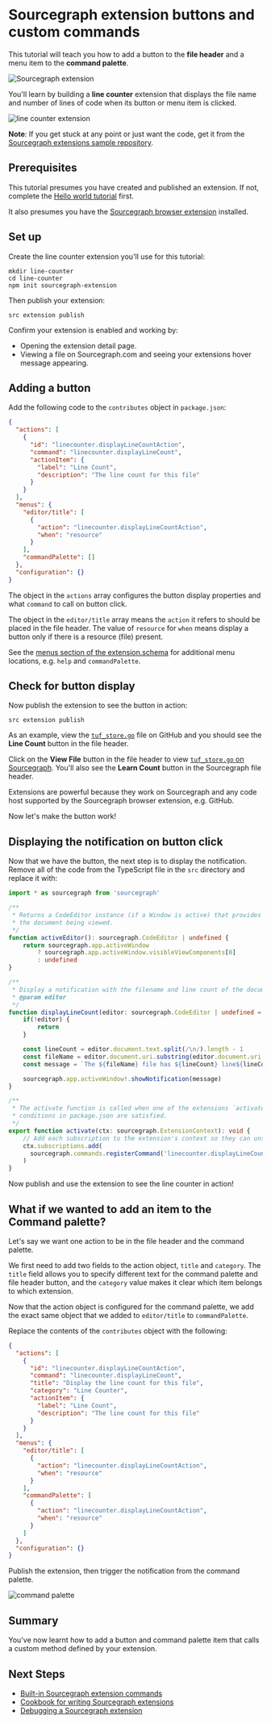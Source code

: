 # Sourcegraph extension buttons and custom commands

This tutorial will teach you how to add a button to the **file header** and a menu item to the **command palette**.

![Sourcegraph extension ](img/contribution-points-github.jpg)

You'll learn by building a **line counter** extension that displays the file name and number of lines of code when its button or menu item is clicked.

![line counter extension](img/line-counter.png)

**Note**: If you get stuck at any point or just want the code, get it from the [Sourcegraph extensions sample repository](https://github.com/sourcegraph/sourcegraph-extension-samples/tree/master/line-counter).

## Prerequisites

This tutorial presumes you have created and published an extension. If not, complete the [Hello world tutorial](hello-world.md) first.

It also presumes you have the [Sourcegraph browser extension](https://docs.sourcegraph.com/integration/browser_extension) installed.

## Set up

Create the line counter extension you'll use for this tutorial:

```
mkdir line-counter
cd line-counter
npm init sourcegraph-extension
```

Then publish your extension:

```src extension publish```

Confirm your extension is enabled and working by:

- Opening the extension detail page.
- Viewing a file on Sourcegraph.com and seeing your extensions hover message appearing.

## Adding a button

Add the following code to the `contributes` object in `package.json`:

```json
{
  "actions": [
    {
      "id": "linecounter.displayLineCountAction",
      "command": "linecounter.displayLineCount",
      "actionItem": {
        "label": "Line Count",
        "description": "The line count for this file"
      }
    }
  ],
  "menus": {
    "editor/title": [
      {
        "action": "linecounter.displayLineCountAction",
        "when": "resource"
      }
    ],
    "commandPalette": []
  },
  "configuration": {}
}
```

The object in the `actions` array configures the button display properties and what `command` to call on button click.

The object in the `editor/title` array means the `action` it refers to should be placed in the file header. The value of `resource` for `when` means display a button only if there is a resource (file) present.

See the [menus section of the extension.schema](https://sourcegraph.com/github.com/sourcegraph/sourcegraph/-/blob/shared/src/schema/extension.schema.json#L147:10) for additional menu locations, e.g. `help` and `commandPalette`.

## Check for button display

Now publish the extension to see the button in action:

```src extension publish```

As an example, view the [`tuf_store.go`](https://github.com/theupdateframework/notary/blob/master/server/storage/tuf_store.go) file on GitHub and you should see the **Line Count** button in the file header.

Click on the **View File** button in the file header to view [`tuf_store.go` on Sourcegraph](https://sourcegraph.com/github.com/theupdateframework/notary@master/-/blob/server/storage/tuf_store.go). You'll also see the **Learn Count** button in the Sourcegraph file header.

Extensions are powerful because they work on Sourcegraph and any code host supported by the Sourcegraph browser extension, e.g. GitHub.

Now let's make the button work!

## Displaying the notification on button click

Now that we have the button, the next step is to display the notification. Remove all of the code from the TypeScript file in the `src` directory and replace it with:

```typescript
import * as sourcegraph from 'sourcegraph'

/**
 * Returns a CodeEditor instance (if a Window is active) that provides access to
 * the document being viewed.
 */
function activeEditor(): sourcegraph.CodeEditor | undefined {
    return sourcegraph.app.activeWindow
        ? sourcegraph.app.activeWindow.visibleViewComponents[0]
        : undefined
}

/**
 * Display a notification with the filename and line count of the document being viewed.
 * @param editor
 */
function displayLineCount(editor: sourcegraph.CodeEditor | undefined = activeEditor()): void {
    if(!editor) {
        return
    }

    const lineCount = editor.document.text.split(/\n/).length - 1
    const fileName = editor.document.uri.substring(editor.document.uri.lastIndexOf('/') + 1).split('#').slice(-1)[0]
    const message = `The ${fileName} file has ${lineCount} line${lineCount > 1 ? 's' : ''} of code `

    sourcegraph.app.activeWindow!.showNotification(message)
}

/**
 * The activate function is called when one of the extensions `activateEvents`
 * conditions in package.json are satisfied.
 */
export function activate(ctx: sourcegraph.ExtensionContext): void {
    // Add each subscription to the extension's context so they can unsubscribed upon deactivation
    ctx.subscriptions.add(
      sourcegraph.commands.registerCommand('linecounter.displayLineCount', displayLineCount)
    )
}
```

Now publish and use the extension to see the line counter in action!

## What if we wanted to add an item to the Command palette?

Let's say we want one action to be in the file header and the command palette.

We first need to add two fields to the action object, `title` and `category`. The `title` field allows you to specify different text for the command palette and file header button, and the `category` value makes it clear which item belongs to which extension.

Now that the action object is configured for the command palette, we add the exact same object that we added to `editor/title` to `commandPalette`.

Replace the contents of the `contributes` object with the following:

```json
{
  "actions": [
    {
      "id": "linecounter.displayLineCountAction",
      "command": "linecounter.displayLineCount",
      "title": "Display the line count for this file",
      "category": "Line Counter",
      "actionItem": {
        "label": "Line Count",
        "description": "The line count for this file"
      }
    }
  ],
  "menus": {
    "editor/title": [
      {
        "action": "linecounter.displayLineCountAction",
        "when": "resource"
      }
    ],
    "commandPalette": [
      {
        "action": "linecounter.displayLineCountAction",
        "when": "resource"
      }
    ]
  },
  "configuration": {}
}
```

Publish the extension, then trigger the notification from the command palette.

![command palette](img/command-palette.png)

## Summary

You've now learnt how to add a button and command palette item that calls a custom method defined by your extension.

## Next Steps

- [Built-in Sourcegraph extension commands](../builtin_commands.md)
- [Cookbook for writing Sourcegraph extensions](../cookbook.md)
- [Debugging a Sourcegraph extension](../debugging.md)
